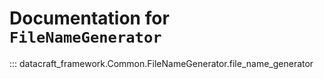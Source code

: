 # Documentation for `FileNameGenerator`

::: datacraft_framework.Common.FileNameGenerator.file_name_generator
